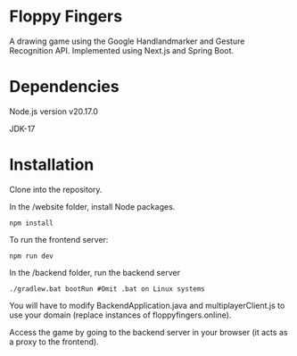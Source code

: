 # Floppy Fingers
A drawing game using the Google Handlandmarker and Gesture Recognition API. Implemented using Next.js and Spring Boot.

# Dependencies
Node.js version v20.17.0

JDK-17

# Installation
Clone into the repository.

In the /website folder, install Node packages.
```
npm install
```
To run the frontend server:
```
npm run dev
```

In the /backend folder, run the backend server
```
./gradlew.bat bootRun #Omit .bat on Linux systems
```
You will have to modify BackendApplication.java and multiplayerClient.js to use your domain (replace instances of floppyfingers.online).

Access the game by going to the backend server in your browser (it acts as a proxy to the frontend).
